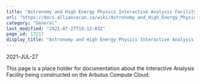 ```yaml
---
title: "Astronomy and High Energy Physics Interactive Analysis Facility"
url: "https://docs.alliancecan.ca/wiki/Astronomy_and_High_Energy_Physics_Interactive_Analysis_Facility"
category: "General"
last_modified: "2021-07-27T19:12:03Z"
page_id: 17217
display_title: "Astronomy and High Energy Physics Interactive Analysis Facility"
---
```


2021-JUL-27

This page is a place holder for documentation about the Interactive Analysis Facility being constructed on the Arbutus Compute Cloud.
